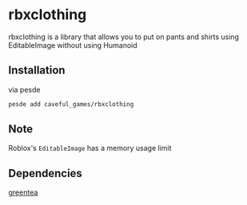 # rbxclothing
rbxclothing is a library that allows you to put on pants and shirts using EditableImage without using Humanoid

## Installation
via pesde
```sh
pesde add caveful_games/rbxclothing
```

## Note
Roblox's `EditableImage` has a memory usage limit

## Dependencies
[greentea](https://github.com/Corecii/GreenTea) <br>
